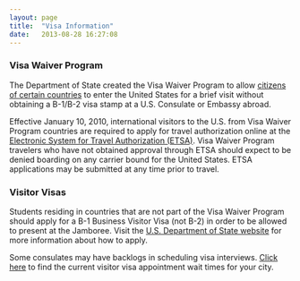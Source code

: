 ```yaml
---
layout: page
title:  "Visa Information"
date:   2013-08-28 16:27:08
---
```


### Visa Waiver Program

The Department of State created the Visa Waiver Program to allow [citizens of certain countries](https://visaguide.world/us-visa/nonimmigrant/visitor/visa-waiver-program/) to enter the United States for a brief visit without obtaining a B-1/B-2 visa stamp at a U.S. Consulate or Embassy abroad.

Effective January 10, 2010, international visitors to the U.S. from Visa Waiver Program countries are required to apply for travel authorization online at the [Electronic System for Travel Authorization (ETSA)](https://esta.cbp.dhs.gov/esta/). Visa Waiver Program travelers who have not obtained approval through ETSA should expect to be denied boarding on any carrier bound for the United States.  ETSA applications may be submitted at any time prior to travel.

### Visitor Visas

Students residing in countries that are not part of the Visa Waiver Program should apply for a B-1 Business Visitor Visa (not B-2) in order to be allowed to present at the Jamboree. Visit the [U.S. Department of State website](http://travel.state.gov/content/visas/en/visit/visa-waiver-program.html) for more information about how to apply.

Some consulates may have backlogs in scheduling visa interviews. [Click here](http://travel.state.gov/content/visas/en/general/wait-times.html/) to find the current visitor visa appointment wait times for your city.
